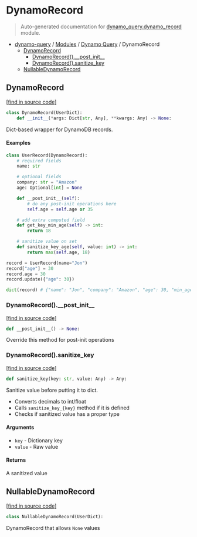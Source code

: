 # DynamoRecord

> Auto-generated documentation for [dynamo_query.dynamo_record](https://github.com/altitudenetworks/dynamoquery/blob/master/dynamo_query/dynamo_record.py) module.

- [dynamo-query](../README.md#dynamoquery) / [Modules](../MODULES.md#dynamo-query-modules) / [Dynamo Query](index.md#dynamo-query) / DynamoRecord
    - [DynamoRecord](#dynamorecord)
        - [DynamoRecord().\_\_post\_init\_\_](#dynamorecord__post_init__)
        - [DynamoRecord().sanitize_key](#dynamorecordsanitize_key)
    - [NullableDynamoRecord](#nullabledynamorecord)

## DynamoRecord

[[find in source code]](https://github.com/altitudenetworks/dynamoquery/blob/master/dynamo_query/dynamo_record.py#L10)

```python
class DynamoRecord(UserDict):
    def __init__(*args: Dict[str, Any], **kwargs: Any) -> None:
```

Dict-based wrapper for DynamoDB records.

#### Examples

```python
class UserRecord(DynamoRecord):
    # required fields
    name: str

    # optional fields
    company: str = "Amazon"
    age: Optional[int] = None

    def __post_init__(self):
        # do any post-init operations here
        self.age = self.age or 35

    # add extra computed field
    def get_key_min_age(self) -> int:
        return 18

    # sanitize value on set
    def sanitize_key_age(self, value: int) -> int:
        return max(self.age, 18)

record = UserRecord(name="Jon")
record["age"] = 30
record.age = 30
record.update({"age": 30})

dict(record) # {"name": "Jon", "company": "Amazon", "age": 30, "min_age": 18}
```

### DynamoRecord().\_\_post\_init\_\_

[[find in source code]](https://github.com/altitudenetworks/dynamoquery/blob/master/dynamo_query/dynamo_record.py#L72)

```python
def __post_init__() -> None:
```

Override this method for post-init operations

### DynamoRecord().sanitize_key

[[find in source code]](https://github.com/altitudenetworks/dynamoquery/blob/master/dynamo_query/dynamo_record.py#L264)

```python
def sanitize_key(key: str, value: Any) -> Any:
```

Sanitize value before putting it to dict.

- Converts decimals to int/float
- Calls `sanitize_key_{key}` method if it is defined
- Checks if sanitized value has a proper type

#### Arguments

- `key` - Dictionary key
- `value` - Raw value

#### Returns

A sanitized value

## NullableDynamoRecord

[[find in source code]](https://github.com/altitudenetworks/dynamoquery/blob/master/dynamo_query/dynamo_record.py#L299)

```python
class NullableDynamoRecord(UserDict):
```

DynamoRecord that allows `None` values
